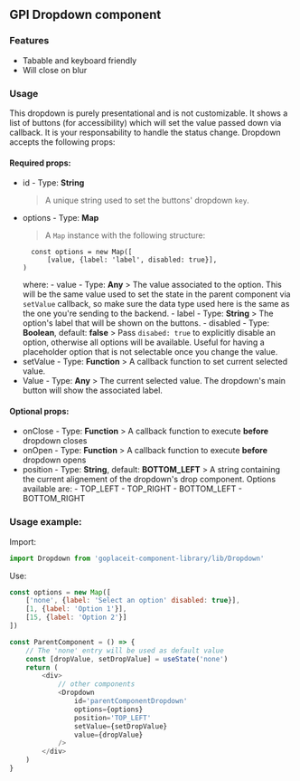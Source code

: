 ## GPI Dropdown component

### Features

- Tabable and keyboard friendly
- Will close on blur

### Usage

This dropdown is purely presentational and is not customizable. It shows a list of buttons (for accessibility) which will set the value passed down via callback. It is your responsability to handle the status change.
Dropdown accepts the following props:

#### Required props:

- id - Type: **String**
  > A unique string used to set the buttons' dropdown `key`.
- options - Type: **Map**
  > A `Map` instance with the following structure:
  ```
  	const options = new Map([
  		[value, {label: 'label', disabled: true}],
  )
  ```
  where: - value - Type: **Any** > The value associated to the option. This will be the same value used to set the state in the parent component via `setValue` callback, so make sure the data type used here is the same as the one you're sending to the backend. - label - Type: **String** > The option's label that will be shown on the buttons. - disabled - Type: **Boolean**, default: **false** > Pass `disabed: true` to explicitly disable an option, otherwise all options will be available. Useful for having a placeholder option that is not selectable once you change the value.
- setValue - Type: **Function** > A callback function to set current selected value.
- Value - Type: **Any** > The current selected value. The dropdown's main button will show the associated label.

#### Optional props:

- onClose - Type: **Function** > A callback function to execute **before** dropdown closes
- onOpen - Type: **Function** > A callback function to execute **before** dropdown opens
- position - Type: **String**, default: **BOTTOM_LEFT** > A string containing the current alignement of the dropdown's drop component. Options available are: - TOP_LEFT - TOP_RIGHT - BOTTOM_LEFT - BOTTOM_RIGHT

### Usage example:

Import:

```javascript
import Dropdown from 'goplaceit-component-library/lib/Dropdown'
```

Use:

```javascript
const options = new Map([
	['none', {label: 'Select an option' disabled: true}],
	[1, {label: 'Option 1'}],
	[15, {label: 'Option 2'}]
])

const ParentComponent = () => {
	// The 'none' entry will be used as default value
	const [dropValue, setDropValue] = useState('none')
	return (
		<div>
			// other components
			<Dropdown
				id='parentComponentDropdown'
				options={options}
				position='TOP_LEFT'
				setValue={setDropValue}
				value={dropValue}
			/>
		</div>
	)
}
```
